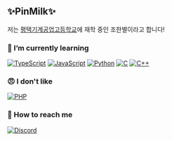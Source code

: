 ## ✨PinMilk✨
저는 [평택기계공업고등학교](http://ptmt.hs.kr/main.php)에 재학 중인 조한별이라고 합니다!

### 🌱 I’m currently learning
[![TypeScript](https://img.shields.io/badge/Typescript-informational)](https://www.typescriptlang.org/)
[![JavaScript](https://img.shields.io/badge/JavaScript-f0db4f)](https://www.ecma-international.org/ecma-262/)
[![Python](https://img.shields.io/badge/Python-blue)](https://www.python.org/)
[![C](https://img.shields.io/badge/C-blue)](https://en.wikipedia.org/wiki/C_(programming_language))
[![C++](https://img.shields.io/badge/C++-blue)](https://www.cplusplus.com/)

### 😠 I don't like
[![PHP](https://img.shields.io/badge/PHP-critical)](https://www.php.net/)

### 💬 How to reach me
[![Discord](https://img.shields.io/badge/Discord-@%ED%95%80%EB%B0%80%ED%81%AC-white?style=social&logo=discord)](https://discord.com/)


<!--
**PinMIlk/pinmilk** is a ✨ _special_ ✨ repository because its `README.md` (this file) appears on your GitHub profile.

Here are some ideas to get you started:

- 🔭 I’m currently working on ...
- 🌱 I’m currently learning ...
- 👯 I’m looking to collaborate on ...
- 🤔 I’m looking for help with ...
- 💬 Ask me about ...
- 📫 How to reach me: ...
- 😄 Pronouns: ...
- ⚡ Fun fact: ...
-->
